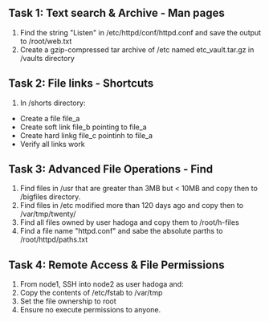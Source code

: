 ## Task 1: Text search & Archive - Man pages
1. Find the string "Listen" in /etc/httpd/conf/httpd.conf and save the output to /root/web.txt
2. Create a gzip-compressed tar archive of /etc named etc_vault.tar.gz in /vaults directory

## Task 2: File links - Shortcuts
1. In /shorts directory:
- Create a file file_a
- Create soft link file_b pointing to file_a
- Create hard linkg file_c pointinh to file_a
- Verify all links work

## Task 3: Advanced File Operations - Find
1. Find files in /usr that are greater than 3MB but < 10MB and copy then to /bigfiles directory.
2. Find files in /etc modified more than 120 days ago and copy then to /var/tmp/twenty/
3. Find all files owned by user hadoga and copy  them to /root/h-files
4. Find a file name "httpd.conf" and sabe the absolute parths to /root/httpd/paths.txt

## Task 4: Remote Access & File Permissions
1. From node1, SSH into node2 as user hadoga and:
2. Copy the contents of /etc/fstab to /var/tmp
3. Set the file ownership to root
4. Ensure no execute permissions to anyone.
